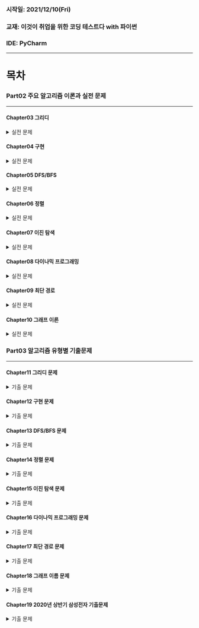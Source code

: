 ### 시작일: 2021/12/10(Fri)
### 교재: 이것이 취업을 위한 코딩 테스트다 with 파이썬
### IDE: PyCharm

---
# 목차

### Part02 주요 알고리즘 이론과 실전 문제

---
#### Chapter03 그리디
<details><summary>실전 문제</summary>

1. 큰 수의 법칙
2. 숫자 카드 게임
3. 1이 될 때까지
</details>

#### Chapter04 구현
<details><summary>실전 문제</summary>

1. 왕실의 나이트
2. 게임 개발
</details>

#### Chapter05 DFS/BFS
<details><summary>실전 문제</summary>

1. 음료수 얼려 먹기(DFS)
2. 미로 탈출(BFS)
</details>

#### Chapter06 정렬
<details><summary>실전 문제</summary>

1. 위에서 아래로
2. 성적이 낮은 순서로 학생 출력하기
3. 두 배열의 원소 교체
</details>

#### Chapter07 이진 탐색
<details><summary>실전 문제</summary>

1. 부품 찾기
2. 떡볶이 떡 만들기
</details>

#### Chapter08 다이나믹 프로그래밍
<details><summary>실전 문제</summary>

1. 1로 만들기
2. 개미 전사
3. 바닥 공사
4. 효율적인 화폐 구성
</details>

#### Chapter09 최단 경로
<details><summary>실전 문제</summary>

1. 미래 도시
2. 전보
</details>

#### Chapter10 그래프 이론
<details><summary>실전 문제</summary>

1. 팀 결성
2. 도시 분할 계획
3. 커리큘럼
</details>


### Part03 알고리즘 유형별 기출문제

---
#### Chapter11 그리디 문제
<details><summary>기출 문제</summary>

1. 모험가 길드
2. 곱하기 혹은 더하기
3. 문자열 뒤집기
4. 만들 수 없는 금액
5. 볼링공 고르기
6. 무지의 먹방 라이브(Kakao)
</details>

#### Chapter12 구현 문제
<details><summary>기출 문제</summary>

1. 럭키 스트레이트
2. 문자열 재정렬
3. 문자열 압축(Kakao)
4. 자물쇠와 열쇠(Kakao)
5. 뱀(Samsung)
6. 기둥과 보 설치(Kakao)
7. 치킨 배달(Samsung)
8. 외벽 점검(Kakao)
</details>

#### Chapter13 DFS/BFS 문제
<details><summary>기출 문제</summary>

1. 특정 거리의 도시 찾기
2. 연구소(Samsung)
3. 경쟁적 전염
4. 괄호 변화(Kakao)
5. 연산자 끼워 넣기(Samsung)
6. 감시 피하기
7. 인구 이동(Samsung)
8. 블록 이동하기(Kakao)
</details>

#### Chapter14 정렬 문제
<details><summary>기출 문제</summary>

1. 국영수
2. 안테나
3. 실패율(Kakao)
4. 카드 정렬하기
</details>

#### Chapter15 이진 탐색 문제
<details><summary>기출 문제</summary>

1. 정렬된 배열에서 특정 수의 개수 구하기
2. 고정점 찾기
3. 공유기 설치
4. 가사 검색(Kakao)
</details>

#### Chapter16 다이나믹 프로그래밍 문제
<details><summary>기출 문제</summary>

1. 금광
2. 정수 삼각형
3. 퇴사(Samsung)
4. 병사 배치하기
5. 못생긴 수
6. 편집 거리
</details>

#### Chapter17 최단 경로 문제
<details><summary>기출 문제</summary>

1. 플로이드
2. 정확한 순위
3. 화성 탐사
4. 숨바꼭질
</details>

#### Chapter18 그래프 이름 문제
<details><summary>기출 문제</summary>

1. 여행 계획
2. 탑승구
3. 어두운 길
4. 행성 터널
5. 최종 순위
</details>

#### Chapter19 2020년 상반기 삼성전자 기출문제
<details><summary>기출 문제</summary>

1. 아기 상어(Samsung)
2. 청소년 상어(Samsung)
3. 어른 상어(Samsung)
</details>